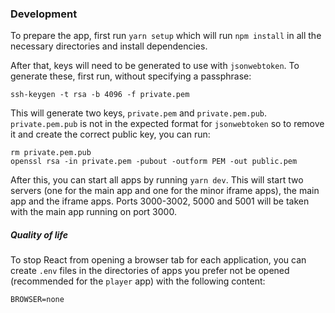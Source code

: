 
### Development

To prepare the app, first run `yarn setup` which will run `npm install` in all the necessary directories and install 
dependencies.

After that, keys will need to be generated to use with `jsonwebtoken`. To generate these, first run, without specifying 
a passphrase:

    ssh-keygen -t rsa -b 4096 -f private.pem

This will generate two keys, `private.pem` and `private.pem.pub`. `private.pem.pub` is not in the 
expected format for `jsonwebtoken` so to remove it and create the correct public key, you can run:

    rm private.pem.pub
    openssl rsa -in private.pem -pubout -outform PEM -out public.pem


After this, you can start all apps by running `yarn dev`. This will start two servers 
(one for the main app and one for the minor iframe apps), the main app and the iframe apps. Ports 3000-3002, 5000
and 5001 will be taken with the main app running on port 3000.

##### Quality of life

To stop React from opening a browser tab for each application, you can create `.env` files in the directories of apps
you prefer not be opened (recommended for the `player` app) with the following
content:

    BROWSER=none